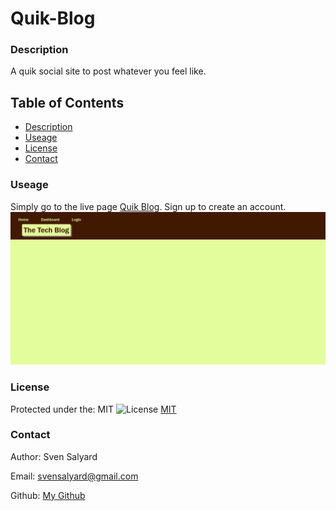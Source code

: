 # Quik-Blog

### Description

A quik social site to post whatever you feel like.

## Table of Contents

- [Description](#description)
- [Useage](#useage)
- [License](#license)
- [Contact](#Contact)

### Useage

Simply go to the live page [Quik Blog](https://quik-blog-3bf2d544792d.herokuapp.com/). Sign up to create an account.
![alt text](./assets/quikblog.png)

### License

Protected under the: MIT ![License](https://img.shields.io/badge/License-MIT-yellow.svg) [MIT](https://opensource.org/licenses/MIT)

### Contact

Author: Sven Salyard

Email: svensalyard@gmail.com

Github: [My Github](https://github.com/svensalyard)

